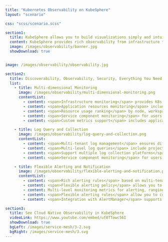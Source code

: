 ```yaml
---
title: "Kubernetes Observability on KubeSphere"
layout: "scenario"

css: "scss/scenario.scss"

section1:
  title: KubeSphere allows you to build visualizations simply and intuitively.
  content: KubeSphere provides rich observability from infrastructure to applications. It integrates your favorite tools for multi-dimensional monitoring metrics, multi-tenant log query and collection, alerting and notification.
  image: /images/observability/banner.jpg
  showDownload: true


image: /images/observability/observability.jpg

section2:
  title: Discoverability, Observability, Security, Everything You Need in One Platform
  list:
    - title: Multi-dimensional Monitoring
      image: /images/observability/multi-dimensional-monitoring.png
      contentList:
        - content: <span>Infrastructure monitoring</span> provides K8s control plane and cluster node metrics
        - content: <span>Application resources monitoring</span> includes CPU, memory, network and storage metrics
        - content: <span>Resource usage ranking</span> by node, workspace and project
        - content: <span>Service component monitoring</span> for users to quickly locate component failures
        - content: <span>Custom metrics support</span> includes application custom metrics dashboard (in v3.0.0)

    - title: Log Query and Collection
      image: /images/observability/log-query-and-collection.png
      contentList:
        - content: <span>Multi-tenant log management</span> ensures different tenants can only see their own log information
        - content: <span>Multi-level log queries</span> include projects, workloads, Pods, containers and keywords, supporting drilling into each level to locate the issues
        - content: <span>Support multiple log collection platforms</span>, such as Elasticsearch, Kafka and Fluentd
        - content: <span>Service component monitoring</span> for users to quickly locate component failures

    - title: Flexible Alerting and Notification
      image: /images/observability/flexible-alerting-and-notification.png
      contentList:
        - content: <span>Rich alerting rules</span> based on multi-tenancy and multi-dimensional monitoring metrics
        - content: <span>Flexible alerting policy</span> allows you to customize an alerting policy that contains multiple alerting rules
        - content: Multi-level monitoring metrics for alerting, ranging from infrastructure to workloads
        - content: <span>Flexible alerting rules</span> allow you to customize the detection period, duration and alerting priority of monitoring metrics
        - content: <span>Integration with AlertManager</span> supports multiple notification channels (in v3.0.0)

section3:
  title: See Cloud Native Observability in KubeSphere
  videoLink: https://www.youtube.com/embed/uf0TTowc56I
  showDownload: true
  bgLeft: /images/service-mesh/3-2.svg
  bgRight: /images/service-mesh/3.svg
---
```

